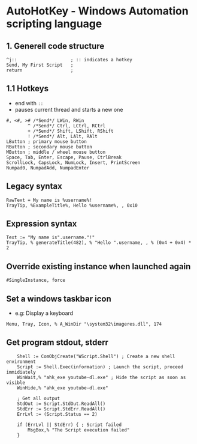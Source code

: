 # AutoHotKey - Windows Automation scripting language

## 1. Generell code structure
```ahk
^j::                    ; :: indicates a hotkey
Send, My First Script   ;
return                  ;
```

## 1.1 Hotkeys
- end with `::`
- pauses current thread and starts a new one
```ahk
#, <#, ># /*Send*/ LWin, RWin
        ^ /*Send*/ Ctrl, LCtrl, RCtrl
        + /*Send*/ Shift, LShift, RShift
        ! /*Send*/ Alt, LAlt, RAlt
LButton ; primary mouse button
RButton ; secondary mouse button
MButton ; middle / wheel mouse button
Space, Tab, Enter, Escape, Pause, CtrlBreak
ScrollLock, CapsLock, NumLock, Insert, PrintScreen
Numpad0, NumpadAdd, NumpadEnter
```

## Legacy syntax
```ahk
RawText = My name is %username%!
TrayTip, %ExampleTitle%, Hello %username%, , 0x10
```
## Expression syntax
```ahk
Text := "My name is".username."!"
TrayTip, % generateTitle(482), % "Hello ".username, , % (0x4 + 0x4) * 2
```


## Override existing instance when launched again
```ahk
#SingleInstance, force
```

## Set a windows taskbar icon
- e.g: Display a keyboard
```ahk
Menu, Tray, Icon, % A_WinDir "\system32\imageres.dll", 174 
```

## Get program stdout, stderr
```ahk
    Shell := ComObjCreate("WScript.Shell") ; Create a new shell environment
	Script := Shell.Exec(information) ; Launch the script, proceed immidiately
	WinWait,% "ahk_exe youtube-dl.exe" ; Hide the script as soon as visible
	WinHide,% "ahk_exe youtube-dl.exe"
	
	; Get all output
	StdOut := Script.StdOut.ReadAll()
	StdErr := Script.StdErr.ReadAll()
	ErrLvl := (Script.Status == 2)	

	if (ErrLvl || StdErr) { ; Script failed
        MsgBox,% "The Script execution failed"
    }
```